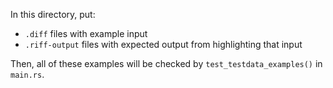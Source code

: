 In this directory, put:

- `.diff` files with example input
- `.riff-output` files with expected output from highlighting that input

Then, all of these examples will be checked by `test_testdata_examples()` in
`main.rs`.
